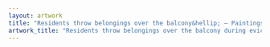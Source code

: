```yaml
---
layout: artwork
title: "Residents throw belongings over the balcony&hellip; — Paintings — George Chapman"
artwork_title: "Residents throw belongings over the balcony during evictions on End Street, corner Moseley Street. Doornfontein. 2008"
---
```

